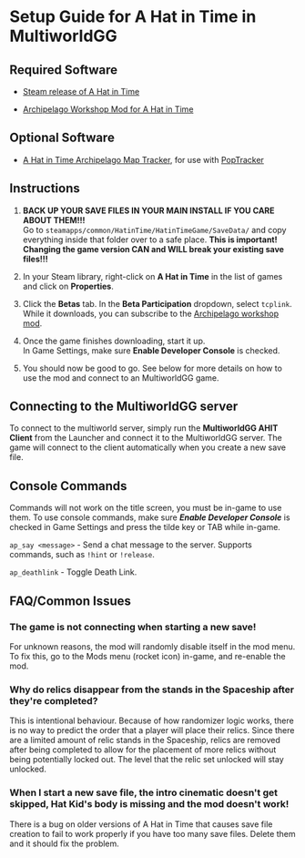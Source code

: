 # Setup Guide for A Hat in Time in MultiworldGG

## Required Software
- [Steam release of A Hat in Time](https://store.steampowered.com/app/253230/A_Hat_in_Time/)

- [Archipelago Workshop Mod for A Hat in Time](https://steamcommunity.com/sharedfiles/filedetails/?id=3026842601)


## Optional Software
- [A Hat in Time Archipelago Map Tracker](https://github.com/Mysteryem/ahit-poptracker/releases), for use with [PopTracker](https://github.com/black-sliver/PopTracker/releases)


## Instructions

1. **BACK UP YOUR SAVE FILES IN YOUR MAIN INSTALL IF YOU CARE ABOUT THEM!!!**  
   Go to `steamapps/common/HatinTime/HatinTimeGame/SaveData/` and copy everything inside that folder over to a safe place.
   **This is important! Changing the game version CAN and WILL break your existing save files!!!**


2. In your Steam library, right-click on **A Hat in Time** in the list of games and click on **Properties**.


3. Click the **Betas** tab. In the **Beta Participation** dropdown, select `tcplink`.  
   While it downloads, you can subscribe to the [Archipelago workshop mod](https://steamcommunity.com/sharedfiles/filedetails/?id=3026842601).


4. Once the game finishes downloading, start it up.  
   In Game Settings, make sure **Enable Developer Console** is checked.


5. You should now be good to go. See below for more details on how to use the mod and connect to an MultiworldGG game.


## Connecting to the MultiworldGG server

To connect to the multiworld server, simply run the **MultiworldGG AHIT Client** from the Launcher
and connect it to the MultiworldGG server. 
The game will connect to the client automatically when you create a new save file.


## Console Commands

Commands will not work on the title screen, you must be in-game to use them. To use console commands, 
make sure ***Enable Developer Console*** is checked in Game Settings and press the tilde key or TAB while in-game.

`ap_say <message>` - Send a chat message to the server. Supports commands, such as `!hint` or `!release`.

`ap_deathlink` - Toggle Death Link.


## FAQ/Common Issues

### The game is not connecting when starting a new save!
For unknown reasons, the mod will randomly disable itself in the mod menu. To fix this, go to the Mods menu 
(rocket icon) in-game, and re-enable the mod.

### Why do relics disappear from the stands in the Spaceship after they're completed?
This is intentional behaviour. Because of how randomizer logic works, there is no way to predict the order that 
a player will place their relics. Since there are a limited amount of relic stands in the Spaceship, relics are removed 
after being completed to allow for the placement of more relics without being potentially locked out. 
The level that the relic set unlocked will stay unlocked.

### When I start a new save file, the intro cinematic doesn't get skipped, Hat Kid's body is missing and the mod doesn't work!
There is a bug on older versions of A Hat in Time that causes save file creation to fail to work properly 
if you have too many save files. Delete them and it should fix the problem.
